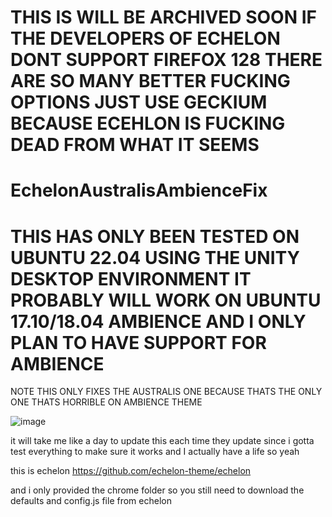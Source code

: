 # THIS IS WILL BE ARCHIVED SOON IF THE DEVELOPERS OF ECHELON DONT SUPPORT FIREFOX 128 THERE ARE SO MANY BETTER FUCKING OPTIONS JUST USE GECKIUM BECAUSE ECEHLON IS FUCKING DEAD FROM WHAT IT SEEMS

# EchelonAustralisAmbienceFix

# THIS HAS ONLY BEEN TESTED ON UBUNTU 22.04 USING THE UNITY DESKTOP ENVIRONMENT IT PROBABLY WILL WORK ON UBUNTU 17.10/18.04 AMBIENCE AND I ONLY PLAN TO HAVE SUPPORT FOR AMBIENCE

NOTE THIS ONLY FIXES THE AUSTRALIS ONE BECAUSE THATS THE ONLY ONE THATS HORRIBLE ON AMBIENCE THEME 

![image](https://github.com/user-attachments/assets/2aacaa72-2724-4490-81de-0468bd4c5460)

it will take me like a day to update this each time they update since i gotta test everything to make sure it works and I actually have a life so yeah

this is echelon https://github.com/echelon-theme/echelon

and i only provided the chrome folder so you still need to download the defaults and config.js file from echelon
